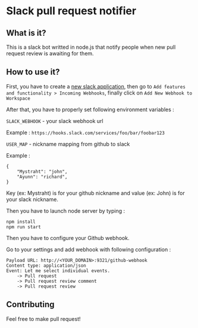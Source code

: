 # Slack pull request notifier

## What is it?

This is a slack bot writted in node.js that notify people when new pull request review is awaiting for them. 

## How to use it?

First, you have to create a [new slack application](https://api.slack.com/apps), then go to `Add features and functionality > Incoming Webhooks`, finally click on  		`Add New Webhook to Workspace`

After that, you have to properly set following environment variables :

`SLACK_WEBHOOK` - your slack webhook url

Example : `https://hooks.slack.com/services/foo/bar/foobar123`

`USER_MAP` - nickname mapping from github to slack

Example :

    {
        "Mystraht": "john",
        "Ayunn": "richard",
    }
    
Key (ex: Mystraht) is for your github nickname and value (ex: John) is for your slack nickname.

Then you have to launch node server by typing :

    npm install
    npm run start

Then you have to configure your Github webhook.

Go to your settings and add webhook with following configuration :

    Payload URL: http://<YOUR_DOMAIN>:9321/github-webhook
    Content type: application/json
    Event: Let me select individual events.
        -> Pull request
        -> Pull request review comment
        -> Pull request review

## Contributing

Feel free to make pull request!
